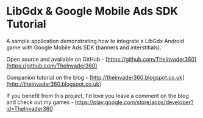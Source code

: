 LibGdx & Google Mobile Ads SDK Tutorial
=======================================

A sample application demonstrating how to integrate a LibGdx Android game with Google Mobile Ads SDK (banners and interstitials).

Open source and available on GitHub - [https://github.com/TheInvader360](https://github.com/TheInvader360)

Companion tutorial on the blog - [http://theinvader360.blogspot.co.uk](http://theinvader360.blogspot.co.uk)

If you benefit from this project, I'd love you leave a comment on the blog and check out my games - https://play.google.com/store/apps/developer?id=TheInvader360
